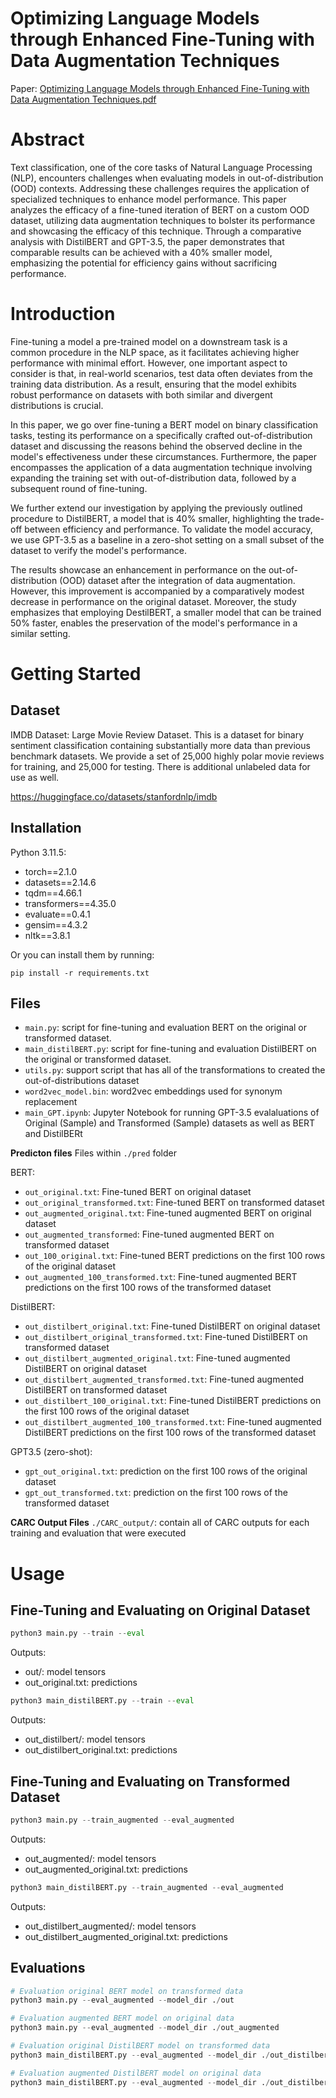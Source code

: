 # Optimizing Language Models through Enhanced Fine-Tuning with Data Augmentation Techniques

Paper: [Optimizing Language Models through Enhanced Fine-Tuning with Data Augmentation Techniques.pdf](https://github.com/DanielDaCosta/FineTunedBERT-Data-Augmentation/blob/main/Optimizing%20Language%20Models%20through%20Enhanced%20Fine-Tuning%20with%20Data%20Augmentation%20Techniques.pdf)

# Abstract
Text classification, one of the core tasks of Natural Language Processing (NLP), encounters challenges when evaluating models in out-of-distribution (OOD) contexts. Addressing these challenges requires the application of specialized techniques to enhance model performance. This paper analyzes the efficacy of a fine-tuned iteration of BERT on a custom OOD dataset, utilizing data augmentation techniques to bolster its performance and showcasing the efficacy of this technique. Through a comparative analysis with DistilBERT and GPT-3.5, the paper demonstrates that comparable results can be achieved with a 40\% smaller model, emphasizing the potential for efficiency gains without sacrificing performance.

# Introduction
Fine-tuning a model a pre-trained model on a downstream task is a common procedure in the NLP space, as it facilitates achieving higher performance with minimal effort. However, one important aspect to consider is that, in real-world scenarios, test data often deviates from the training data distribution. As a result, ensuring that the model exhibits robust performance on datasets with both similar and divergent distributions is crucial.

In this paper, we go over fine-tuning a BERT model on binary classification tasks, testing its performance on a specifically crafted out-of-distribution dataset and discussing the reasons behind the observed decline in the model's effectiveness under these circumstances. Furthermore, the paper encompasses the application of a data augmentation technique involving expanding the training set with out-of-distribution data, followed by a subsequent round of fine-tuning.

We further extend our investigation by applying the previously outlined procedure to DistilBERT, a model that is 40% smaller, highlighting the trade-off between efficiency and performance.  To validate the model accuracy, we use GPT-3.5 as a baseline in a zero-shot setting on a small subset of the dataset to verify the model's performance.

The results showcase an enhancement in performance on the out-of-distribution (OOD) dataset after the integration of data augmentation. However, this improvement is accompanied by a comparatively modest decrease in performance on the original dataset.  Moreover, the study emphasizes that employing DestilBERT, a smaller model that can be trained 50% faster, enables the preservation of the model's performance in a similar setting.

# Getting Started

## Dataset
IMDB Dataset: Large Movie Review Dataset. This is a dataset for binary sentiment classification containing substantially more data than previous benchmark datasets. We provide a set of 25,000 highly polar movie reviews for training, and 25,000 for testing. There is additional unlabeled data for use as well.

https://huggingface.co/datasets/stanfordnlp/imdb

## Installation
Python 3.11.5:
- torch==2.1.0
- datasets==2.14.6
- tqdm==4.66.1
- transformers==4.35.0
- evaluate==0.4.1
- gensim==4.3.2
- nltk==3.8.1

Or you can install them by running:

```
pip install -r requirements.txt
```

## Files
- `main.py`: script for fine-tuning and evaluation BERT on the original or transformed dataset.
- `main_distilBERT.py`: script for fine-tuning and evaluation DistilBERT on the original or transformed dataset.
- `utils.py`: support script that has all of the transformations to created the out-of-distributions dataset
- `word2vec_model.bin`: word2vec embeddings used for synonym replacement
- `main_GPT.ipynb`: Jupyter Notebook for running GPT-3.5 evalaluations of Original (Sample) and Transformed (Sample) datasets as well as BERT and DistilBERt

**Predicton files**
Files within `./pred` folder

BERT:
- `out_original.txt`: Fine-tuned BERT on original dataset
- `out_original_transformed.txt`: Fine-tuned BERT on transformed dataset
- `out_augmented_original.txt`: Fine-tuned augmented BERT on original dataset
- `out_augmented_transformed`: Fine-tuned augmented BERT on transformed dataset
- `out_100_original.txt`:  Fine-tuned BERT predictions on the first 100 rows of the original dataset
- `out_augmented_100_transformed.txt`:  Fine-tuned augmented BERT predictions on the first 100 rows of the transformed dataset

DistilBERT:
- `out_distilbert_original.txt`: Fine-tuned DistilBERT on original dataset
- `out_distilbert_original_transformed.txt`: Fine-tuned DistilBERT on transformed dataset
- `out_distilbert_augmented_original.txt`: Fine-tuned augmented DistilBERT on original dataset
- `out_distilbert_augmented_transformed.txt`: Fine-tuned augmented DistilBERT on transformed dataset
- `out_distilbert_100_original.txt`:  Fine-tuned DistilBERT predictions on the first 100 rows of the original dataset
- `out_distilbert_augmented_100_transformed.txt`:  Fine-tuned augmented DistilBERT predictions on the first 100 rows of the transformed dataset

GPT3.5 (zero-shot):
- `gpt_out_original.txt`: prediction on the first 100 rows of the original dataset
- `gpt_out_transformed.txt`: prediction on the first 100 rows of the transformed dataset


**CARC Output Files**
`./CARC_output/`: contain all of CARC outputs for each training and evaluation that were executed

# Usage

## Fine-Tuning and Evaluating on Original Dataset
```python
python3 main.py --train --eval
```
Outputs: 
- out/:  model tensors
- out_original.txt: predictions

```python
python3 main_distilBERT.py --train --eval
```
Outputs: 
- out_distilbert/:  model tensors
- out_distilbert_original.txt: predictions

## Fine-Tuning and Evaluating on Transformed Dataset
```python
python3 main.py --train_augmented --eval_augmented
```
Outputs: 
- out_augmented/:  model tensors
- out_augmented_original.txt: predictions


```python
python3 main_distilBERT.py --train_augmented --eval_augmented
```
Outputs: 
- out_distilbert_augmented/:  model tensors
- out_distilbert_augmented_original.txt: predictions

## Evaluations

```python
# Evaluation original BERT model on transformed data
python3 main.py --eval_augmented --model_dir ./out

# Evaluation augmented BERT model on original data
python3 main.py --eval_augmented --model_dir ./out_augmented
```


```python
# Evaluation original DistilBERT model on transformed data
python3 main_distilBERT.py --eval_augmented --model_dir ./out_distilbert

# Evaluation augmented DistilBERT model on original data
python3 main_distilBERT.py --eval_augmented --model_dir ./out_distilbert_augmented
```
